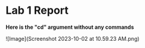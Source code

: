# Lab 1 Report

**Here is the "cd" argument without any commands**

![Image](Screenshot 2023-10-02 at 10.59.23 AM.png)
